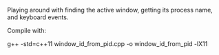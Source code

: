 Playing around with finding the active window, getting its process name, and keyboard events.

Compile with:

g++ -std=c++11 window_id_from_pid.cpp -o window_id_from_pid -lX11
